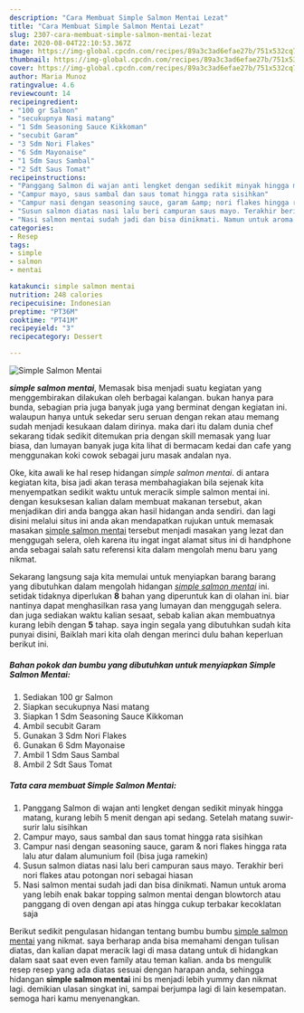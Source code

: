 ```yaml
---
description: "Cara Membuat Simple Salmon Mentai Lezat"
title: "Cara Membuat Simple Salmon Mentai Lezat"
slug: 2307-cara-membuat-simple-salmon-mentai-lezat
date: 2020-08-04T22:10:53.367Z
image: https://img-global.cpcdn.com/recipes/89a3c3ad6efae27b/751x532cq70/simple-salmon-mentai-foto-resep-utama.jpg
thumbnail: https://img-global.cpcdn.com/recipes/89a3c3ad6efae27b/751x532cq70/simple-salmon-mentai-foto-resep-utama.jpg
cover: https://img-global.cpcdn.com/recipes/89a3c3ad6efae27b/751x532cq70/simple-salmon-mentai-foto-resep-utama.jpg
author: Maria Munoz
ratingvalue: 4.6
reviewcount: 14
recipeingredient:
- "100 gr Salmon"
- "secukupnya Nasi matang"
- "1 Sdm Seasoning Sauce Kikkoman"
- "secubit Garam"
- "3 Sdm Nori Flakes"
- "6 Sdm Mayonaise"
- "1 Sdm Saus Sambal"
- "2 Sdt Saus Tomat"
recipeinstructions:
- "Panggang Salmon di wajan anti lengket dengan sedikit minyak hingga matang, kurang lebih 5 menit dengan api sedang. Setelah matang suwir-surir lalu sisihkan"
- "Campur mayo, saus sambal dan saus tomat hingga rata sisihkan"
- "Campur nasi dengan seasoning sauce, garam &amp; nori flakes hingga rata lalu atur dalam alumunium foil (bisa juga ramekin)"
- "Susun salmon diatas nasi lalu beri campuran saus mayo. Terakhir beri nori flakes atau potongan nori sebagai hiasan"
- "Nasi salmon mentai sudah jadi dan bisa dinikmati. Namun untuk aroma yang lebih enak bakar topping salmon mentai dengan blowtorch atau panggang di oven dengan api atas hingga cukup terbakar kecoklatan saja"
categories:
- Resep
tags:
- simple
- salmon
- mentai

katakunci: simple salmon mentai 
nutrition: 248 calories
recipecuisine: Indonesian
preptime: "PT36M"
cooktime: "PT41M"
recipeyield: "3"
recipecategory: Dessert

---
```



![Simple Salmon Mentai](https://img-global.cpcdn.com/recipes/89a3c3ad6efae27b/751x532cq70/simple-salmon-mentai-foto-resep-utama.jpg)

<b><i>simple salmon mentai</i></b>, Memasak bisa menjadi suatu kegiatan yang menggembirakan dilakukan oleh berbagai kalangan. bukan hanya para bunda, sebagian pria juga banyak juga yang berminat dengan kegiatan ini. walaupun hanya untuk sekedar seru seruan dengan rekan atau memang sudah menjadi kesukaan dalam dirinya. maka dari itu dalam dunia chef sekarang tidak sedikit ditemukan pria dengan skill memasak yang luar biasa, dan lumayan banyak juga kita lihat di bermacam kedai dan cafe yang menggunakan koki cowok sebagai juru masak andalan nya.

Oke, kita awali ke hal resep hidangan <i>simple salmon mentai</i>. di antara kegiatan kita, bisa jadi akan terasa membahagiakan bila sejenak kita menyempatkan sedikit waktu untuk meracik simple salmon mentai ini. dengan kesuksesan kalian dalam membuat makanan tersebut, akan menjadikan diri anda bangga akan hasil hidangan anda sendiri. dan lagi disini melalui situs ini anda akan mendapatkan rujukan untuk memasak masakan <u>simple salmon mentai</u> tersebut menjadi masakan yang lezat dan menggugah selera, oleh karena itu ingat ingat alamat situs ini di handphone anda sebagai salah satu referensi kita dalam mengolah menu baru yang nikmat.




Sekarang langsung saja kita memulai untuk menyiapkan barang barang yang dibutuhkan dalam mengolah hidangan <u><i>simple salmon mentai</i></u> ini. setidak tidaknya diperlukan <b>8</b> bahan yang diperuntuk kan di olahan ini. biar nantinya dapat menghasilkan rasa yang lumayan dan menggugah selera. dan juga sediakan waktu kalian sesaat, sebab kalian akan membuatnya kurang lebih dengan <b>5</b> tahap. saya ingin segala yang dibutuhkan sudah kita punyai disini, Baiklah mari kita olah dengan merinci dulu bahan keperluan berikut ini.

<!--inarticleads1-->

##### Bahan pokok dan bumbu yang dibutuhkan untuk menyiapkan Simple Salmon Mentai:

1. Sediakan 100 gr Salmon
1. Siapkan secukupnya Nasi matang
1. Siapkan 1 Sdm Seasoning Sauce Kikkoman
1. Ambil secubit Garam
1. Gunakan 3 Sdm Nori Flakes
1. Gunakan 6 Sdm Mayonaise
1. Ambil 1 Sdm Saus Sambal
1. Ambil 2 Sdt Saus Tomat




<!--inarticleads2-->

##### Tata cara membuat Simple Salmon Mentai:

1. Panggang Salmon di wajan anti lengket dengan sedikit minyak hingga matang, kurang lebih 5 menit dengan api sedang. Setelah matang suwir-surir lalu sisihkan
1. Campur mayo, saus sambal dan saus tomat hingga rata sisihkan
1. Campur nasi dengan seasoning sauce, garam &amp; nori flakes hingga rata lalu atur dalam alumunium foil (bisa juga ramekin)
1. Susun salmon diatas nasi lalu beri campuran saus mayo. Terakhir beri nori flakes atau potongan nori sebagai hiasan
1. Nasi salmon mentai sudah jadi dan bisa dinikmati. Namun untuk aroma yang lebih enak bakar topping salmon mentai dengan blowtorch atau panggang di oven dengan api atas hingga cukup terbakar kecoklatan saja




Berikut sedikit pengulasan hidangan tentang bumbu bumbu <u>simple salmon mentai</u> yang nikmat. saya berharap anda bisa memahami dengan tulisan diatas, dan kalian dapat meracik lagi di masa datang untuk di hidangkan dalam saat saat even even family atau teman kalian. anda bs mengulik resep resep yang ada diatas sesuai dengan harapan anda, sehingga hidangan <b>simple salmon mentai</b> ini bs menjadi lebih yummy dan nikmat lagi. demikian ulasan singkat ini, sampai berjumpa lagi di lain kesempatan. semoga hari kamu menyenangkan.

